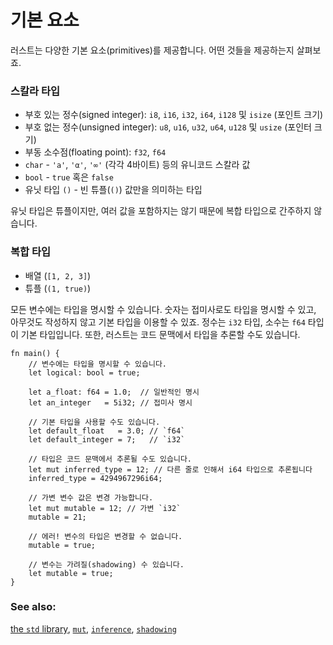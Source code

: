 # 기본 요소

러스트는 다양한 기본 요소(primitives)를 제공합니다.
어떤 것들을 제공하는지 살펴보죠.

### 스칼라 타입

* 부호 있는 정수(signed integer): `i8`, `i16`, `i32`, `i64`, `i128` 및 `isize` (포인트 크기)
* 부호 없는 정수(unsigned integer): `u8`, `u16`, `u32`, `u64`, `u128` 및 `usize` (포인터 크기)
* 부동 소수점(floating point): `f32`, `f64`
* `char` - `'a'`, `'α'`, `'∞'` (각각 4바이트) 등의 유니코드 스칼라 값
* `bool` - `true` 혹은 `false`
* 유닛 타입 `()` - 빈 튜플(`()`) 값만을 의미하는 타입

유닛 타입은 튜플이지만, 여러 값을 포함하지는 않기 때문에
복합 타입으로 간주하지 않습니다.

### 복합 타입

* 배열 (`[1, 2, 3]`)
* 튜플 (`(1, true)`)

모든 변수에는 타입을 명시할 수 있습니다.
숫자는 접미사로도 타입을 명시할 수 있고, 아무것도 작성하지 않고 기본 타입을 이용할 수 있죠.
정수는 `i32` 타입, 소수는 `f64` 타입이 기본 타입입니다.
또한, 러스트는 코드 문맥에서 타입을 추론할 수도 있습니다.

```rust,editable,ignore,mdbook-runnable
fn main() {
    // 변수에는 타입을 명시할 수 있습니다.
    let logical: bool = true;

    let a_float: f64 = 1.0;  // 일반적인 명시
    let an_integer   = 5i32; // 접미사 명시

    // 기본 타입을 사용할 수도 있습니다.
    let default_float   = 3.0; // `f64`
    let default_integer = 7;   // `i32`
    
    // 타입은 코드 문맥에서 추론될 수도 있습니다.
    let mut inferred_type = 12; // 다른 줄로 인해서 i64 타입으로 추론됩니다
    inferred_type = 4294967296i64;
    
    // 가변 변수 값은 변경 가능합니다.
    let mut mutable = 12; // 가변 `i32`
    mutable = 21;
    
    // 에러! 변수의 타입은 변경할 수 없습니다.
    mutable = true;
    
    // 변수는 가려질(shadowing) 수 있습니다.
    let mutable = true;
}
```

### See also:

[the `std` library][std], [`mut`][mut], [`inference`][inference], [`shadowing`][shadowing]

[std]: https://doc.rust-lang.org/std/
[mut]: variable_bindings/mut.md
[inference]: types/inference.md
[shadowing]: variable_bindings/scope.md
